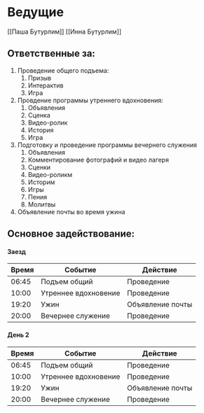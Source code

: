 # Ведущие 
[[Паша Бутурлим]]
[[Инна Бутурлим]]

## Ответственные за:
1. Проведение общего подъема:
	1. Призыв
	2. Интерактив
	3. Игра
2. Провдение программы утреннего вдохновения:
	1. Объявления
	2. Сценка
	3. Видео-ролик
	4. История
	5. Игра
3. Подготовку и проведение программы вечернего служения
	1. Объявления
	2. Комментирование фотографий и видео лагеря
	3. Сценки
	4. Видео-роликм
	5. Историм
	6. Игры
	7. Пения
	8. Молитвы
4. Объявление почты во время ужина

## Основное задействование:
#### Заезд
| Время | Событие              | Действие         |
| ----- | -------------------- | ---------------- |
| 06:45 | Подъем общий         | Проведение       |
| 10:00 | Утреннее вдохновение | Проведение       |
| 19:20 | Ужин                 | Объявление почты |
| 20:00 | Вечернее служение    | Проведение                 |


#### День 2
| Время | Событие              | Действие         |
| ----- | -------------------- | ---------------- |
| 06:45 | Подъем общий         | Проведение       |
| 10:00 | Утреннее вдохновение | Проведение       |
| 19:20 | Ужин                 | Объявление почты |
| 20:00 | Вечернее служение    | Проведение                 |
